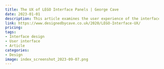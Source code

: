 ```yaml
---
title: The UX of LEGO Interface Panels | George Cave
date: 2023-01-01
description: This article examines the user experience of the interface panels on LEGO sets and what can be learned from them.
link: https://www.designedbycave.co.uk/2020/LEGO-Interface-UX/
pricing: 
tags: 
- Interface design
- User interface
- Article
categories: 
- Design
image: index_screenshot_2023-09-07.png
---
```

